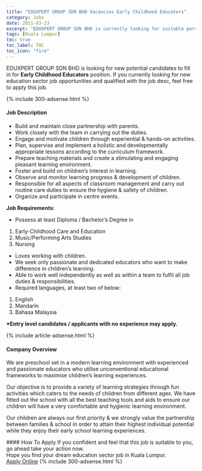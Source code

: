 ```yaml
---
title: "EDUXPERT GROUP SDN BHD Vacancies Early Childhood Educators" 
category: Jobs 
date: 2021-03-23 
excerpt: "EDUXPERT GROUP SDN BHD is currently looking for suitable person to fill in the Early Childhood Educators which positioned at Kuala Lumpur" 
tags: [Kuala Lumpur] 
toc: true 
toc_label: TOC 
toc_icon: "fire" 
--- 
```


<p>EDUXPERT GROUP SDN BHD is looking for new potential candidates to fill in for <b>Early Childhood Educators</b> position. If you currently looking for new education sector job opportunities and qualified with the job desc, feel free to apply this job.
</p>{% include 300-adsense.html %} 
<div><div><h4>Job Description</h4></div><div><div><span><div><ul><li>Build and maintain close partnership with parents.</li><li>Work closely with the team in carrying out the duties.&#160;</li><li>Engage and motivate children through experiential &amp; hands-on activities.</li><li>Plan, supervise and implement a holistic and developmentally appropriate lessons according to the curriculum framework.&#160;</li><li>Prepare teaching materials and create a stimulating and engaging pleasant learning environment.&#160;</li><li>Foster and build on children&#8217;s interest in learning.</li><li>Observe and monitor learning progress &amp; development of children.</li><li>Responsible for all aspects of classroom management and carry out routine care duties to ensure the hygiene &amp; safety of children.&#160;</li><li>Organize and participate in centre events.&#160;&#160;</li></ul><p><strong>Job Requirements:</strong></p><ul><li>Possess at least Diploma / Bachelor&#8217;s Degree in&#160;</li></ul><ol><li>Early-Childhood Care and Education</li><li>Music/Performing Arts Studies&#160;</li><li>Nursing</li></ol><ul><li>Loves working with children.</li><li>We seek only passionate and dedicated educators who want to make difference in children&#8217;s learning.&#160;</li><li>Able to work well independently as well as within a team to fulfil all job duties &amp; responsibilities.&#160;</li><li>Required languages, at least two of below:</li></ul><ol><li>English&#160;</li><li>Mandarin&#160;</li><li>Bahasa Malaysia&#160;</li></ol><p><strong>*Entry level candidates / applicants with no experience may apply.</strong></p></div></span></div></div></div> 
{% include article-adsense.html %} 
<div><div><h4>Company Overview</h4></div><div><div><span><div><p>We are preschool set in a modern learning environment with experienced and passionate educators&#160;who utilise unconventional educational frameworks to maximise children&#8217;s learning experiences.&#160;</p><p>Our objective is to provide a variety of learning strategies through fun activities which caters to the needs of children from different ages. We have fitted out the school with all the best teaching tools and aids to ensure our children will have a very comfortable and hygienic learning environment.&#160;</p><p>Our children are always our first priority &amp; we strongly value the partnership between families &amp; school in order to attain their highest individual potential while they enjoy their early school learning experiences.&#160;&#160;</p></div></span></div></div></div> 
#### How To Apply 
If you confident and feel that this job is suitable to you, go ahead take your action now. <br/> 
Hope you find your dream education sector job in Kuala Lumpur. <br/> 
<a href="https://www.jobstreet.com.my/en/job/early-childhood-educators-4515048?jobId=jobstreet-my-job-4515048" class="btn btn--info" target="_blank" rel="nofollow noopenner">Apply Online</a> 
{% include 300-adsense.html %} 